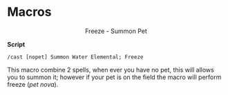 # Macros

<p align="center"> Freeze - Summon Pet </p>

**Script**

```
/cast [nopet] Summon Water Elemental; Freeze
```

This macro combine 2 spells, when ever you have no pet, this will allows you to summon it; however if your pet is on the field the macro will perform freeze (*pet nova*).
